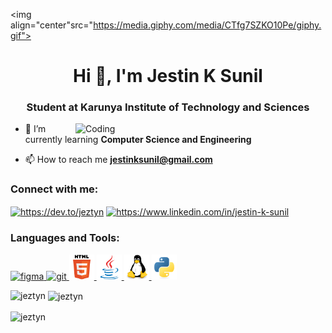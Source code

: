 <img align="center"src="https://media.giphy.com/media/CTfg7SZKO10Pe/giphy.gif">
<h1 align="center">Hi 👋, I'm Jestin K Sunil</h1>
<h3 align="center">Student at Karunya Institute of Technology and Sciences</h3>
<img align="right" alt="Coding" width="400" src="https://media.giphy.com/media/qgQUggAC3Pfv687qPC/giphy.gif">

- 🌱 I’m currently learning **Computer Science and Engineering**

- 📫 How to reach me **jestinksunil@gmail.com**

<h3 align="left">Connect with me:</h3>
<p align="left">
<a href="https://dev.to/https://dev.to/jeztyn" target="blank"><img align="center" src="https://raw.githubusercontent.com/rahuldkjain/github-profile-readme-generator/master/src/images/icons/Social/devto.svg" alt="https://dev.to/jeztyn" height="30" width="40" /></a>
<a href="https://linkedin.com/in/https://www.linkedin.com/in/jestin-k-sunil" target="blank"><img align="center" src="https://raw.githubusercontent.com/rahuldkjain/github-profile-readme-generator/master/src/images/icons/Social/linked-in-alt.svg" alt="https://www.linkedin.com/in/jestin-k-sunil" height="30" width="40" /></a>
</p>

<h3 align="left">Languages and Tools:</h3>
<p align="left"> <a href="https://www.figma.com/" target="_blank" rel="noreferrer"> <img src="https://www.vectorlogo.zone/logos/figma/figma-icon.svg" alt="figma" width="40" height="40"/> </a> <a href="https://git-scm.com/" target="_blank" rel="noreferrer"> <img src="https://www.vectorlogo.zone/logos/git-scm/git-scm-icon.svg" alt="git" width="40" height="40"/> </a> <a href="https://www.w3.org/html/" target="_blank" rel="noreferrer"> <img src="https://raw.githubusercontent.com/devicons/devicon/master/icons/html5/html5-original-wordmark.svg" alt="html5" width="40" height="40"/> </a> <a href="https://www.java.com" target="_blank" rel="noreferrer"> <img src="https://raw.githubusercontent.com/devicons/devicon/master/icons/java/java-original.svg" alt="java" width="40" height="40"/> </a> <a href="https://www.linux.org/" target="_blank" rel="noreferrer"> <img src="https://raw.githubusercontent.com/devicons/devicon/master/icons/linux/linux-original.svg" alt="linux" width="40" height="40"/> </a> <a href="https://www.python.org" target="_blank" rel="noreferrer"> <img src="https://raw.githubusercontent.com/devicons/devicon/master/icons/python/python-original.svg" alt="python" width="40" height="40"/> </a> </p>

<p><img align="left" src="https://github-readme-stats.vercel.app/api/top-langs?username=jeztyn&show_icons=true&locale=en&layout=compact" alt="jeztyn" /></p>

<p>&nbsp;<img align="center" src="https://github-readme-stats.vercel.app/api?username=jeztyn&show_icons=true&locale=en" alt="jeztyn" /></p>

<p><img align="center" src="https://github-readme-streak-stats.herokuapp.com/?user=jeztyn&" alt="jeztyn" /></p>


